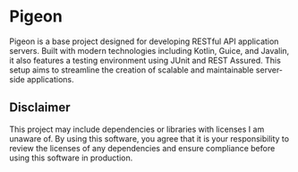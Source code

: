 # Pigeon

Pigeon is a base project designed for developing RESTful API application servers. Built with modern technologies including Kotlin, Guice, and Javalin, it also features a testing environment using JUnit and REST Assured. This setup aims to streamline the creation of scalable and maintainable server-side applications.

## Disclaimer
This project may include dependencies or libraries with licenses I am unaware of.
By using this software, you agree that it is your responsibility to review the licenses
of any dependencies and ensure compliance before using this software in production.
